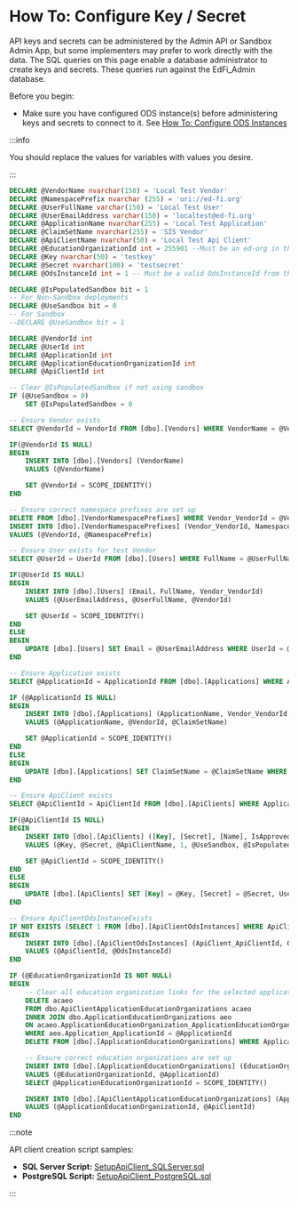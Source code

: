 # How To: Configure Key / Secret

API keys and secrets can be administered by the Admin API or Sandbox Admin App,
but some implementers may prefer to work directly with the data. The SQL queries
on this page enable a database administrator to create keys and secrets. These
queries run against the EdFi\_Admin database.

Before you begin:

* Make sure you have configured ODS instance(s) before administering keys and
    secrets to connect to it. See [How To: Configure ODS
    Instances](./how-to-configure-ods-instances.md)

:::info

You should replace the values for variables with values you desire.

:::

```sql
DECLARE @VendorName nvarchar(150) = 'Local Test Vendor'
DECLARE @NamespacePrefix nvarchar (255) = 'uri://ed-fi.org'
DECLARE @UserFullName varchar(150) = 'Local Test User'
DECLARE @UserEmailAddress varchar(150) = 'localtest@ed-fi.org'
DECLARE @ApplicationName nvarchar(255) = 'Local Test Application'
DECLARE @ClaimSetName nvarchar(255) = 'SIS Vendor'
DECLARE @ApiClientName nvarchar(50) = 'Local Test Api Client'
DECLARE @EducationOrganizationId int = 255901 --Must be an ed-org in the ODS
DECLARE @Key nvarchar(50) = 'testkey'
DECLARE @Secret nvarchar(100) = 'testsecret'
DECLARE @OdsInstanceId int = 1 -- Must be a valid OdsInstanceId from the OdsInstances table

DECLARE @IsPopulatedSandbox bit = 1
-- For Non-Sandbox deployments
DECLARE @UseSandbox bit = 0
-- For Sandbox
--DECLARE @UseSandbox bit = 1

DECLARE @VendorId int
DECLARE @UserId int
DECLARE @ApplicationId int
DECLARE @ApplicationEducationOrganizationId int
DECLARE @ApiClientId int

-- Clear @IsPopulatedSandbox if not using sandbox
IF (@UseSandbox = 0)
    SET @IsPopulatedSandbox = 0

-- Ensure Vendor exists
SELECT @VendorId = VendorId FROM [dbo].[Vendors] WHERE VendorName = @VendorName

IF(@VendorId IS NULL)
BEGIN
    INSERT INTO [dbo].[Vendors] (VendorName)
    VALUES (@VendorName)

    SET @VendorId = SCOPE_IDENTITY()
END

-- Ensure correct namespace prefixes are set up
DELETE FROM [dbo].[VendorNamespacePrefixes] WHERE Vendor_VendorId = @VendorId
INSERT INTO [dbo].[VendorNamespacePrefixes] (Vendor_VendorId, NamespacePrefix)
VALUES (@VendorId, @NamespacePrefix)

-- Ensure User exists for test Vendor
SELECT @UserId = UserId FROM [dbo].[Users] WHERE FullName = @UserFullName AND Vendor_VendorId = @VendorId

IF(@UserId IS NULL)
BEGIN
    INSERT INTO [dbo].[Users] (Email, FullName, Vendor_VendorId)
    VALUES (@UserEmailAddress, @UserFullName, @VendorId)

    SET @UserId = SCOPE_IDENTITY()
END
ELSE
BEGIN
    UPDATE [dbo].[Users] SET Email = @UserEmailAddress WHERE UserId = @UserId
END

-- Ensure Application exists
SELECT @ApplicationId = ApplicationId FROM [dbo].[Applications] WHERE ApplicationName = @ApplicationName AND Vendor_VendorId = @VendorId

IF (@ApplicationId IS NULL)
BEGIN
    INSERT INTO [dbo].[Applications] (ApplicationName, Vendor_VendorId, ClaimSetName)
    VALUES (@ApplicationName, @VendorId, @ClaimSetName)

    SET @ApplicationId = SCOPE_IDENTITY()
END
ELSE
BEGIN
    UPDATE [dbo].[Applications] SET ClaimSetName = @ClaimSetName WHERE ApplicationId = @ApplicationId
END

-- Ensure ApiClient exists
SELECT @ApiClientId = ApiClientId FROM [dbo].[ApiClients] WHERE Application_ApplicationId = @ApplicationId AND [Name] = @ApiClientName

IF(@ApiClientId IS NULL)
BEGIN
    INSERT INTO [dbo].[ApiClients] ([Key], [Secret], [Name], IsApproved, UseSandbox, SandboxType, Application_ApplicationId, User_UserId, SecretIsHashed)
    VALUES (@Key, @Secret, @ApiClientName, 1, @UseSandbox, @IsPopulatedSandbox, @ApplicationId, @UserId, 0)

    SET @ApiClientId = SCOPE_IDENTITY()
END
ELSE
BEGIN
    UPDATE [dbo].[ApiClients] SET [Key] = @Key, [Secret] = @Secret, UseSandbox = @UseSandbox, SandboxType = @IsPopulatedSandbox, User_UserId = @UserId, SecretIsHashed = 0 WHERE ApiClientId = @ApiClientId
END

-- Ensure ApiClientOdsInstanceExists
IF NOT EXISTS (SELECT 1 FROM [dbo].[ApiClientOdsInstances] WHERE ApiClient_ApiClientId = @ApiClientId AND OdsInstance_OdsInstanceId = @OdsInstanceId)
BEGIN
    INSERT INTO [dbo].[ApiClientOdsInstances] (ApiClient_ApiClientId, OdsInstance_OdsInstanceId)
    VALUES (@ApiClientId, @OdsInstanceId)
END

IF (@EducationOrganizationId IS NOT NULL)
BEGIN
    -- Clear all education organization links for the selected application
    DELETE acaeo
    FROM dbo.ApiClientApplicationEducationOrganizations acaeo
    INNER JOIN dbo.ApplicationEducationOrganizations aeo
    ON acaeo.ApplicationEducationOrganization_ApplicationEducationOrganizationId = aeo.ApplicationEducationOrganizationId
    WHERE aeo.Application_ApplicationId = @ApplicationId
    DELETE FROM [dbo].[ApplicationEducationOrganizations] WHERE Application_ApplicationId = @ApplicationId

    -- Ensure correct education organizations are set up
    INSERT INTO [dbo].[ApplicationEducationOrganizations] (EducationOrganizationId, Application_ApplicationId)
    VALUES (@EducationOrganizationId, @ApplicationId)
    SELECT @ApplicationEducationOrganizationId = SCOPE_IDENTITY()

    INSERT INTO [dbo].[ApiClientApplicationEducationOrganizations] (ApplicationEducationOrganization_ApplicationEducationOrganizationId, ApiClient_ApiClientId)
    VALUES (@ApplicationEducationOrganizationId, @ApiClientId)
END
```

:::note

API client creation script samples:

* **SQL Server Script:** [SetupApiClient\_SQLServer.sql](https://edfi.atlassian.net/wiki/download/attachments/23301501/SetupApiClient_SQLServer.sql?version=1&modificationDate=1708470934973&cacheVersion=1&api=v2)
* **PostgreSQL Script:** [SetupApiClient\_PostgreSQL.sql](https://edfi.atlassian.net/wiki/download/attachments/23301501/SetupApiClient_PostgreSQL.sql?version=1&modificationDate=1708470934980&cacheVersion=1&api=v2)

:::
